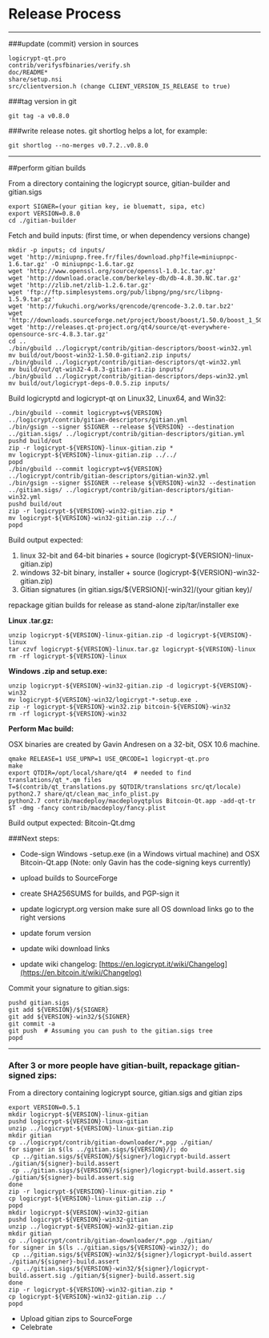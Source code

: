 Release Process
====================

* * *

###update (commit) version in sources


	logicrypt-qt.pro
	contrib/verifysfbinaries/verify.sh
	doc/README*
	share/setup.nsi
	src/clientversion.h (change CLIENT_VERSION_IS_RELEASE to true)

###tag version in git

	git tag -a v0.8.0

###write release notes. git shortlog helps a lot, for example:

	git shortlog --no-merges v0.7.2..v0.8.0

* * *

##perform gitian builds

 From a directory containing the logicrypt source, gitian-builder and gitian.sigs
  
	export SIGNER=(your gitian key, ie bluematt, sipa, etc)
	export VERSION=0.8.0
	cd ./gitian-builder

 Fetch and build inputs: (first time, or when dependency versions change)

	mkdir -p inputs; cd inputs/
	wget 'http://miniupnp.free.fr/files/download.php?file=miniupnpc-1.6.tar.gz' -O miniupnpc-1.6.tar.gz
	wget 'http://www.openssl.org/source/openssl-1.0.1c.tar.gz'
	wget 'http://download.oracle.com/berkeley-db/db-4.8.30.NC.tar.gz'
	wget 'http://zlib.net/zlib-1.2.6.tar.gz'
	wget 'ftp://ftp.simplesystems.org/pub/libpng/png/src/libpng-1.5.9.tar.gz'
	wget 'http://fukuchi.org/works/qrencode/qrencode-3.2.0.tar.bz2'
	wget 'http://downloads.sourceforge.net/project/boost/boost/1.50.0/boost_1_50_0.tar.bz2'
	wget 'http://releases.qt-project.org/qt4/source/qt-everywhere-opensource-src-4.8.3.tar.gz'
	cd ..
	./bin/gbuild ../logicrypt/contrib/gitian-descriptors/boost-win32.yml
	mv build/out/boost-win32-1.50.0-gitian2.zip inputs/
	./bin/gbuild ../logicrypt/contrib/gitian-descriptors/qt-win32.yml
	mv build/out/qt-win32-4.8.3-gitian-r1.zip inputs/
	./bin/gbuild ../logicrypt/contrib/gitian-descriptors/deps-win32.yml
	mv build/out/logicrypt-deps-0.0.5.zip inputs/

 Build logicryptd and logicrypt-qt on Linux32, Linux64, and Win32:
  
	./bin/gbuild --commit logicrypt=v${VERSION} ../logicrypt/contrib/gitian-descriptors/gitian.yml
	./bin/gsign --signer $SIGNER --release ${VERSION} --destination ../gitian.sigs/ ../logicrypt/contrib/gitian-descriptors/gitian.yml
	pushd build/out
	zip -r logicrypt-${VERSION}-linux-gitian.zip *
	mv logicrypt-${VERSION}-linux-gitian.zip ../../
	popd
	./bin/gbuild --commit logicrypt=v${VERSION} ../logicrypt/contrib/gitian-descriptors/gitian-win32.yml
	./bin/gsign --signer $SIGNER --release ${VERSION}-win32 --destination ../gitian.sigs/ ../logicrypt/contrib/gitian-descriptors/gitian-win32.yml
	pushd build/out
	zip -r logicrypt-${VERSION}-win32-gitian.zip *
	mv logicrypt-${VERSION}-win32-gitian.zip ../../
	popd

  Build output expected:

  1. linux 32-bit and 64-bit binaries + source (logicrypt-${VERSION}-linux-gitian.zip)
  2. windows 32-bit binary, installer + source (logicrypt-${VERSION}-win32-gitian.zip)
  3. Gitian signatures (in gitian.sigs/${VERSION}[-win32]/(your gitian key)/

repackage gitian builds for release as stand-alone zip/tar/installer exe

**Linux .tar.gz:**

	unzip logicrypt-${VERSION}-linux-gitian.zip -d logicrypt-${VERSION}-linux
	tar czvf logicrypt-${VERSION}-linux.tar.gz logicrypt-${VERSION}-linux
	rm -rf logicrypt-${VERSION}-linux

**Windows .zip and setup.exe:**

	unzip logicrypt-${VERSION}-win32-gitian.zip -d logicrypt-${VERSION}-win32
	mv logicrypt-${VERSION}-win32/logicrypt-*-setup.exe .
	zip -r logicrypt-${VERSION}-win32.zip bitcoin-${VERSION}-win32
	rm -rf logicrypt-${VERSION}-win32

**Perform Mac build:**

  OSX binaries are created by Gavin Andresen on a 32-bit, OSX 10.6 machine.

	qmake RELEASE=1 USE_UPNP=1 USE_QRCODE=1 logicrypt-qt.pro
	make
	export QTDIR=/opt/local/share/qt4  # needed to find translations/qt_*.qm files
	T=$(contrib/qt_translations.py $QTDIR/translations src/qt/locale)
	python2.7 share/qt/clean_mac_info_plist.py
	python2.7 contrib/macdeploy/macdeployqtplus Bitcoin-Qt.app -add-qt-tr $T -dmg -fancy contrib/macdeploy/fancy.plist

 Build output expected: Bitcoin-Qt.dmg

###Next steps:

* Code-sign Windows -setup.exe (in a Windows virtual machine) and
  OSX Bitcoin-Qt.app (Note: only Gavin has the code-signing keys currently)

* upload builds to SourceForge

* create SHA256SUMS for builds, and PGP-sign it

* update logicrypt.org version
  make sure all OS download links go to the right versions

* update forum version

* update wiki download links

* update wiki changelog: [https://en.logicrypt.it/wiki/Changelog](https://en.bitcoin.it/wiki/Changelog)

Commit your signature to gitian.sigs:

	pushd gitian.sigs
	git add ${VERSION}/${SIGNER}
	git add ${VERSION}-win32/${SIGNER}
	git commit -a
	git push  # Assuming you can push to the gitian.sigs tree
	popd

-------------------------------------------------------------------------

### After 3 or more people have gitian-built, repackage gitian-signed zips:

From a directory containing logicrypt source, gitian.sigs and gitian zips

	export VERSION=0.5.1
	mkdir logicrypt-${VERSION}-linux-gitian
	pushd logicrypt-${VERSION}-linux-gitian
	unzip ../logicrypt-${VERSION}-linux-gitian.zip
	mkdir gitian
	cp ../logicrypt/contrib/gitian-downloader/*.pgp ./gitian/
	for signer in $(ls ../gitian.sigs/${VERSION}/); do
	 cp ../gitian.sigs/${VERSION}/${signer}/logicrypt-build.assert ./gitian/${signer}-build.assert
	 cp ../gitian.sigs/${VERSION}/${signer}/logicrypt-build.assert.sig ./gitian/${signer}-build.assert.sig
	done
	zip -r logicrypt-${VERSION}-linux-gitian.zip *
	cp logicrypt-${VERSION}-linux-gitian.zip ../
	popd
	mkdir logicrypt-${VERSION}-win32-gitian
	pushd logicrypt-${VERSION}-win32-gitian
	unzip ../logicrypt-${VERSION}-win32-gitian.zip
	mkdir gitian
	cp ../logicrypt/contrib/gitian-downloader/*.pgp ./gitian/
	for signer in $(ls ../gitian.sigs/${VERSION}-win32/); do
	 cp ../gitian.sigs/${VERSION}-win32/${signer}/logicrypt-build.assert ./gitian/${signer}-build.assert
	 cp ../gitian.sigs/${VERSION}-win32/${signer}/logicrypt-build.assert.sig ./gitian/${signer}-build.assert.sig
	done
	zip -r logicrypt-${VERSION}-win32-gitian.zip *
	cp logicrypt-${VERSION}-win32-gitian.zip ../
	popd

- Upload gitian zips to SourceForge
- Celebrate 

